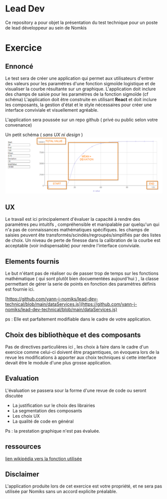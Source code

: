 # Lead Dev

Ce repository a pour objet la présentation du test technique pour un poste de lead développeur au sein de Nomkis 


# Exercice 

## Ennoncé

Le test sera  de créer une application qui permet aux utilisateurs d'entrer des valeurs pour les paramètres d'une fonction sigmoïde logistique et de visualiser la courbe résultante sur un graphique.
L'application doit inclure des champs de saisie pour les paramètres de la fonction sigmoïde (cf schéma) 
L'application doit être construite en utilisant **React** et doit inclure les composants, la gestion d'état et le style nécessaires pour créer une interface conviviale et visuellement agréable. 

L'application sera poussée sur un repo github ( privé ou public selon votre convenance)

Un petit schéma ( *sans UX ni design* ) 
![alt text](https://github.com/yann-j-nomiks/lead-dev-technical/blob/main/React%20App.png?raw=true)


## UX

Le travail est ici principalement d'évaluer la capacité à rendre des paramètres peu intuitifs , compréhensible et manipalable par quelqu'un qui n'a pas  de connaissances mathématiques spécifiques.
les champs de saisies  peuvent ête transformés/scindés/regroupés/simplifiés par des listes de choix.
Un niveau de perte de finesse dans la calibration de la courbe est acceptable (voir indispensable) pour rendre l'interface conviviale. 

## Elements fournis

Le but n'étant pas de réaliser ou de passer trop de temps sur les fonctions mathématique ( qui sont plutôt bien docuementées aujourd'hui ) , la classe permettant de gérer la serie de points en fonction des paramètres définis est fournie ici.

[https://github.com/yann-j-nomiks/lead-dev-technical/blob/main/dataServices.js](https://github.com/yann-j-nomiks/lead-dev-technical/blob/main/dataServices.js)

ps : Elle est parfaitement modifiable dans le cadre de votre application. 

## Choix des bibliothèque et des composants 

Pas de directives particulières ici , les choix à faire dans le cadre d'un exercice comme celui-ci doivent être pragamtiques, on évoquera lors de la revue les modifications à apporter aux choix techniques si cette interface devait être le module d'une plus grosse application.


## Evaluation 

L'évaluation se passera sour la forme d'une revue de code ou seront  discutée
- La justification sur le choix des librairies 
- La segmentation des composants 
- Les choix UX 
- La qualité de code en général


Ps : la prestation graphique n'est pas évaluée.


## ressources 
[lien wikipédia vers la fonction utilisée](https://en.wikipedia.org/wiki/Logistic_function)

## Disclaimer

L'application produite lors de cet exercice est votre propriété, et ne sera pas utilisée par Nomiks sans un accord explicite préalable.

